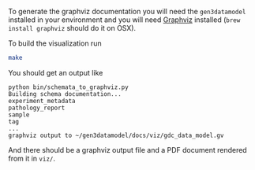 To generate the graphviz documentation you will need the
`gen3datamodel` installed in your environment and you will need
[Graphviz](www.graphviz.org) installed (`brew install graphviz` should
do it on OSX).

To build the visualization run

```bash
make
```

You should get an output like
```
python bin/schemata_to_graphviz.py
Building schema documentation...
experiment_metadata
pathology_report
sample
tag
...
graphviz output to ~/gen3datamodel/docs/viz/gdc_data_model.gv
```

And there should be a graphviz output file and a PDF document rendered
from it in `viz/`.
